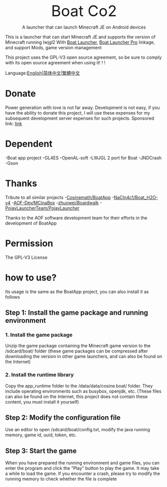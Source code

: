 <font size=7><center>Boat Co2</center></font>
 <center>A launcher that can launch Minecraft JE on Android devices</center>

 This is a launcher that can start Minecraft JE and supports the version of Minecraft running lwjgl2
 With [Boat Launcher](https://www.coolapk.com/game/com.jiuxia.boat.launcher), [Boat Launcher Pro](https://www.coolapk.com/game/com.jiuxia.boat.launcher.pro) linkage, and support Mods, game version management

 This project uses the GPL-V3 open source agreement, so be sure to comply with its open source agreement when using it!  !  !

 Language:[English](https://github.com/JiuXia2025/Boat_CO2/blob/master/README.md)|[简体中文](https://github.com/JiuXia2025/Boat_CO2/blob/master/README-zh_CN.md)|[繁體中文](https://github.com/JiuXia2025/Boat_CO2/blob/master/README-zh_TW.md)
 
 # Donate

 Power generation with love is not far away.  Development is not easy, if you have the ability to donate this project, I will use these expenses for my subsequent development server expenses for such projects.
 Sponsored link: [link](http://afdian.net/@JiuXia2025)

 # Dependent

 -Boat app project
 -GL4ES
 -OpenAL-soft
 -LWJGL 2 port for Boat
 -JNDCrash
 -Gson

 # Thanks

 Tribute to all similar projects
 -[Cosinemath/BoatApp](https://github.com/Cosinemath/BoatApp)
 -[NaCln4c1/Boat_H2O-v4](https://github.com/NaCln4c1/Boat_H2O-v4)
 -[AOF-Dev/MCinaBox](https://github.com/AOF-Dev/MCinaBox)
 -[zhuowei/Boardwalk](https://github.com/zhuowei/Boardwalk)
 -[PojavLauncherTeam/PojavLauncher](https://github.com/PojavLauncherTeam/PojavLauncher)

 Thanks to the AOF software development team for their efforts in the development of BoatApp

 # Permission
 The GPL-V3 License

 # how to use?
 Its usage is the same as the BoatApp project, you can also install it as follows
 ## Step 1: Install the game package and running environment
 ### 1. Install the game package
 Unzip the game package containing the Minecraft game version to the /sdcard/boat/ folder (these game packages can be compressed after downloading the version in other game launchers, and can also be found on the Internet)
 ### 2. Install the runtime library
 Copy the app_runtime folder to the /data/data/cosine.boat/ folder.  They include operating environments such as busybox, openjdk, etc. (These files can also be found on the Internet, this project does not contain these content, you must install it yourself)
 ## Step 2: Modify the configuration file
 Use an editor to open /sdcard/boat/config.txt, modify the java running memory, game id, uuid, token, etc.
 ## Step 3: Start the game
 When you have prepared the running environment and game files, you can enter the program and click the "Play" button to play the game.  It may take a while to load the game. If you encounter a crash, please try to modify the running memory to check whether the file is complete
